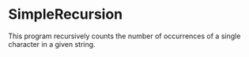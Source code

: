 # SimpleRecursion
This program recursively counts the number of occurrences of a single character in a given string.
